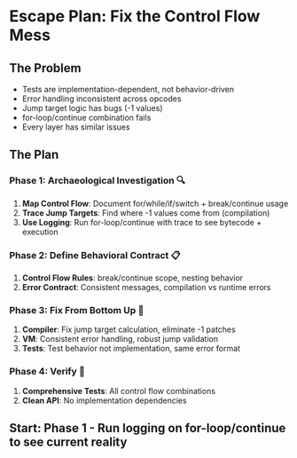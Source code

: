 # Escape Plan: Fix the Control Flow Mess

## The Problem
- Tests are implementation-dependent, not behavior-driven
- Error handling inconsistent across opcodes  
- Jump target logic has bugs (-1 values)
- for-loop/continue combination fails
- Every layer has similar issues

## The Plan

### Phase 1: Archaeological Investigation 🔍
1. **Map Control Flow**: Document for/while/if/switch + break/continue usage
2. **Trace Jump Targets**: Find where -1 values come from (compilation)
3. **Use Logging**: Run for-loop/continue with trace to see bytecode + execution

### Phase 2: Define Behavioral Contract 📋  
1. **Control Flow Rules**: break/continue scope, nesting behavior
2. **Error Contract**: Consistent messages, compilation vs runtime errors

### Phase 3: Fix From Bottom Up 🔧
1. **Compiler**: Fix jump target calculation, eliminate -1 patches
2. **VM**: Consistent error handling, robust jump validation  
3. **Tests**: Test behavior not implementation, same error format

### Phase 4: Verify 🧪
1. **Comprehensive Tests**: All control flow combinations
2. **Clean API**: No implementation dependencies

## Start: Phase 1 - Run logging on for-loop/continue to see current reality